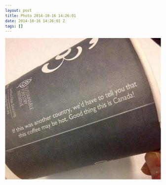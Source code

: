 ```yaml
---
layout: post
title: Photo 2014-10-16 14:26:01
date: 2014-10-16 14:26:01 Z
tags: []
---
```

![](/media/2014/10/100160342569.jpg)
